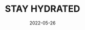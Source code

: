 ---
title: STAY HYDRATED
date: 2022-05-26
related:
  - DRINK WATER BEFORE BED
  - TAKE REGULAR BREAKS
type: cue
tags:
  - have a good trip
  - water
  - cue
---